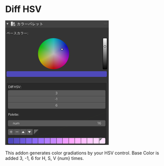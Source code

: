 # Diff HSV

![](./demo.png)

This addon generates color gradiations by your HSV control.
Base Color is added 3, -1, 6 for H, S, V {num} times.

